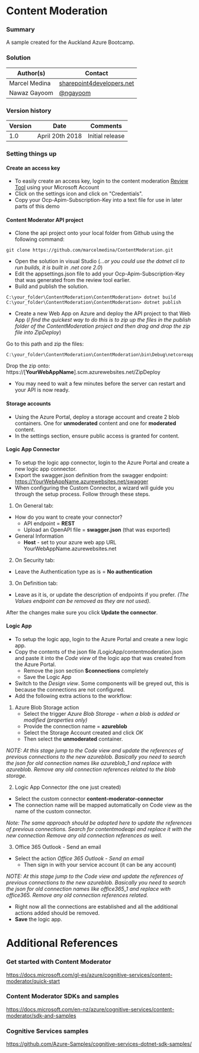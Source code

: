 # Content Moderation

### Summary ###
A sample created for the Auckland Azure Bootcamp.

### Solution ###
Author(s) | Contact
-----------|--------
Marcel Medina | [sharepoint4developers.net](http://sharepoint4developers.net)
Nawaz Gayoom | [@ngayoom](https://twitter.com/ngayoom)

### Version history ###
Version  | Date | Comments
---------| -----| --------
1.0  | April 20th 2018 | Initial release

### Setting things up ###
#### Create an access key ####
- To easily create an access key, login to the content moderation [Review Tool](https://contentmoderator.cognitive.microsoft.com/) using your Microsoft Account
- Click on the settings icon and click on "Credentials".
- Copy your Ocp-Apim-Subscription-Key into a text file for use in later parts of this demo
#### Content Moderator API project ####
- Clone the api project onto your local folder from Github using the following command:
```
git clone https://github.com/marcelmedina/ContentModeration.git
```
- Open the solution in visual Studio (*...or you could use the dotnet cli to run builds, it is built in .net core 2.0*)
- Edit the appsettings.json file to add your Ocp-Apim-Subscription-Key that was generated from the review tool earlier.
- Build and publish the solution.
```
C:\your_folder\ContentModeration\ContentModeration> dotnet build
C:\your_folder\ContentModeration\ContentModeration> dotnet publish
```
- Create a new Web App on Azure and deploy the API project to that Web App (*I find the quickest way to do this is to zip up the files in the publish folder of the ContentModeration project and then drag and drop the zip file into ZipDeploy*)

Go to this path and zip the files:
```
C:\your_folder\ContentModeration\ContentModeration\bin\Debug\netcoreapp2.0\publish
```
Drop the zip onto:
https://[**YourWebAppName**].scm.azurewebsites.net/ZipDeploy

- You may need to wait a few minutes before the server can restart and your API is now ready.
#### Storage accounts ####
- Using the Azure Portal, deploy a storage account and create 2 blob containers. One for **unmoderated** content and one for **moderated** content.
- In the settings section, ensure public access is granted for content.
#### Logic App Connector ####
- To setup the logic app connector, login to the Azure Portal and create a new logic app connector.
- Export the swagger.json definition from the swagger endpoint:
https://YourWebAppName.azurewebsites.net/swagger
- When configuring the Custom Connector, a wizard will guide you through the setup process. Follow through these steps.
1. On General tab:
- How do you want to create your connector?
	* API endpoint = **REST**
	* Upload an OpenAPI file = **swagger.json** (that was exported)
- General Information
	* **Host** - set to your azure web app URL 
	YourWebAppName.azurewebsites.net
2. On Security tab:
- Leave the Authentication type as is = **No authentication**
3. On Definition tab:
- Leave as it is, or update the description of endpoints if you prefer. 
*(The Values endpoint can be removed as they are not used).*

After the changes make sure you click **Update the connector**.
#### Logic App ####
- To setup the logic app, login to the Azure Portal and create a new logic app.
- Copy the contents of the json file /LogicApp/contentmoderation.json and paste it into the *Code view* of the logic app that was created from the Azure Portal.
	* Remove the json section **$connections** completely
	* Save the Logic App
- Switch to the *Design view*. Some components will be greyed out, this is because the connections are not configured.
- Add the following extra actions to the workflow:
1. Azure Blob Storage action
	* Select the trigger *Azure Blob Storage - when a blob is added or modified (properties only)*
	* Provide the connection name = **azureblob**
	* Select the Storage Account created and click *OK*
	* Then select the **unmoderated** container.

*NOTE: At this stage jump to the Code view and update the references of previous connections to the new azureblob. Basically you need to search the json for old connection names like azureblob_1 and replace with azureblob.*
*Remove any old connection references related to the blob storage.*

2. Logic App Connector (the one just created)
* Select the custom connector **content-moderator-connector**
* The connection name will be mapped automatically on Code view as the name of the custom connector.

*Note: The same approach should be adopted here to update the references of previous connections. Search for contentmodeapi and replace it with the new connection*
*Remove any old connection references as well.*

3. Office 365 Outlook - Send an email
* Select the action *Office 365 Outlook - Send an email*
	* Then sign in with your service account (it can be any account)

*NOTE: At this stage jump to the Code view and update the references of previous connections to the new azureblob. Basically you need to search the json for old connection names like office365_1 and replace with office365.*
*Remove any old connection references related.*

- Right now all the connections are established and all the additional actions added should be removed.
- **Save** the logic app.

# Additional References


### Get started with Content Moderator
https://docs.microsoft.com/gl-es/azure/cognitive-services/content-moderator/quick-start

### Content Moderator SDKs and samples
https://docs.microsoft.com/en-nz/azure/cognitive-services/content-moderator/sdk-and-samples

### Cognitive Services samples
https://github.com/Azure-Samples/cognitive-services-dotnet-sdk-samples/